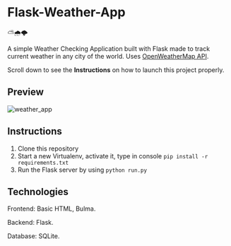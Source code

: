 # Flask-Weather-App

:partly_sunny::cloud_with_rain::cloud_with_lightning:

A simple Weather Checking Application built with Flask made to track current weather in any city of the world. Uses [OpenWeatherMap API](https://openweathermap.org/). 

Scroll down to see the **Instructions** on how to launch this project properly. 

## Preview 

![weather_app](https://user-images.githubusercontent.com/86254474/187250514-5921f045-3bc3-43ee-9fd6-11a0efd639c5.png)

## Instructions

1. Clone this repository
2. Start a new Virtualenv, activate it, type in console `pip install -r requirements.txt`
3. Run the Flask server by using `python run.py`

## Technologies

Frontend: Basic HTML, Bulma.

Backend: Flask.

Database: SQLite.
